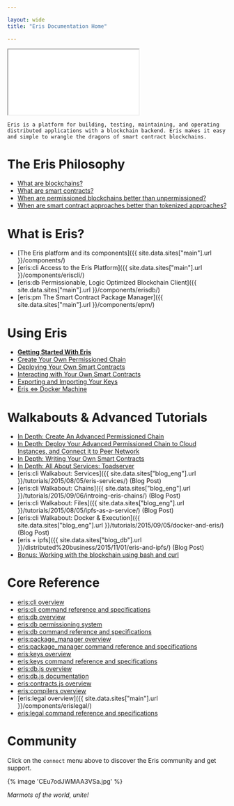 ```yaml
---

layout: wide
title: "Eris Documentation Home"

---
```


<div class="video-wrap">
    <iframe src="//www.youtube.com/embed/raCexydDa0o?rel=0;modestbranding=1;autohide=1;showinfo=0;controls=1;color=white;theme=dark;"></iframe>
</div>

```
Eris is a platform for building, testing, maintaining, and operating
distributed applications with a blockchain backend. Eris makes it easy
and simple to wrangle the dragons of smart contract blockchains.
```

# The Eris Philosophy

- [What are blockchains?](explainers/blockchains/)
- [What are smart contracts?](explainers/smart_contracts/)
- [When are permissioned blockchains better than unpermissioned?](explainers/permissioned_blockchains/)
- [When are smart contract approaches better than tokenized approaches?](explainers/contracts_v_tokens/)

# What is Eris?

- [The Eris platform and its components]({{ site.data.sites["main"].url }}/components/)
- [eris:cli Access to the Eris Platform]({{ site.data.sites["main"].url }}/components/eriscli/)
- [eris:db Permissionable, Logic Optimized Blockchain Client]({{ site.data.sites["main"].url }}/components/erisdb/)
- [eris:pm The Smart Contract Package Manager]({{ site.data.sites["main"].url }}/components/epm/)

# Using Eris

- **[Getting Started With Eris](tutorials/getting-started/)**
- [Create Your Own Permissioned Chain](tutorials/chainmaking)
- [Deploying Your Own Smart Contracts](tutorials/contractsdeploying)
- [Interacting with Your Own Smart Contracts](tutorials/contractsinteracting)
- [Exporting and Importing Your Keys](tutorials/keyexporting)
- [Eris <=> Docker Machine](tutorials/docker_machine)

# Walkabouts & Advanced Tutorials

- [In Depth: Create An Advanced Permissioned Chain](tutorials/chainmaking-advanced)
- [In Depth: Deploy Your Advanced Permissioned Chain to Cloud Instances, and Connect it to Peer Network](tutorials/chaindeploying)
- [In Depth: Writing Your Own Smart Contracts](tutorials/solidity)
- [In Depth: All About Services: Toadserver](tutorials/making_a_service/)
- [eris:cli Walkabout: Services]({{ site.data.sites["blog_eng"].url }}/tutorials/2015/08/05/eris-services/) (Blog Post)
- [eris:cli Walkabout: Chains]({{ site.data.sites["blog_eng"].url }}/tutorials/2015/09/06/introing-eris-chains/) (Blog Post)
- [eris:cli Walkabout: Files]({{ site.data.sites["blog_eng"].url }}/tutorials/2015/08/05/ipfs-as-a-service/) (Blog Post)
- [eris:cli Walkabout: Docker & Execution]({{ site.data.sites["blog_eng"].url }}/tutorials/2015/09/05/docker-and-eris/) (Blog Post)
- [eris + ipfs]({{ site.data.sites["blog_db"].url }}/distributed%20business/2015/11/01/eris-and-ipfs/) (Blog Post)
- [Bonus: Working with the blockchain using bash and curl](tutorials/eris_by_curl)

# Core Reference

- [eris:cli overview](documentation/eris/)
- [eris:cli command reference and specifications](documentation/eris-cli/)
- [eris:db overview](documentation/edb/)
- [eris:db permissioning system](documentation/eris-db-permissions)
- [eris:db command reference and specifications](documentation/eris-db-api/)
- [eris:package_manager overview](documentation/epm/)
- [eris:package_manager command reference and specifications](documentation/eris-pm/)
- [eris:keys overview](documentation/ekeys/)
- [eris:keys command reference and specifications](documentation/eris-keys/)
- [eris:db.js overview](documentation/eris-db-js/)
- [eris:db.js documentation](documentation/eris-db.js/)
- [eris:contracts.js overview](documentation/eris-contracts-js/)
- [eris:compilers overview](documentation/eris-compilers/)
- [eris:legal overview]({{ site.data.sites["main"].url }}/components/erislegal/)
- [eris:legal command reference and specifications](documentation/erislegal/)

# Community

Click on the `connect` menu above to discover the Eris community and get support.

{% image 'CEu7odJWMAA3VSa.jpg' %}

_Marmots of the world, unite!_
